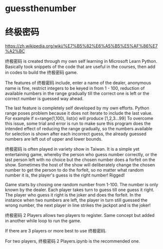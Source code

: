 # guessthenumber
# 终极密码
https://zh.wikipedia.org/wiki/%E7%B5%82%E6%A5%B5%E5%AF%86%E7%A2%BC

终极密码 is created through my own self learning in Microsoft Learn Python. Basically took snippets of the code that are useful in the courses, then add in codes to build the 终极密码
game.

The features of 终极密码 include, enter a name of the dealer, anonymous name is fine, restrict integers to be keyed in from 1 - 100, reduction of available numbers in the range 
gradually till the correct one is left or the correct number is guessed way ahead.

The last feature is completely self developed by my own efforts.
Python range poses problem because it does not iterate to include the last value. For example if x=range(1,100), list(x) will produce [1,2,3...99]
To overcome this issue, some trial and error is run to make sure this program does the intended effect of reducing the range gradually, so the numbers available for selection is
shown after each incorrect guess, the already guessed numbers are left out of upper and lower bounds.

终极密码 is often played in variety show in Taiwan. It is a simple yet entertaining game, whereby the person who guess number correctly, or the last person left with no choice but the chosen number does a forfeit on the show. 
Sometimes the host of the show will deliberately change the chosen number to get the person to do the forfeit, so no matter what random number it is, the player's guess is the 
right number! Rigged!

Game starts by chosing one random number from 1-100. The number is only known by the dealer.
Each player takes turn to guess till one guess it right. The player who guess it right is the joker and does the forfeit. 
In the instance when two numbers are left, the player in turn still guessed the wrong number, the next player in line strikes
the jackpot and is the joker!


 终极密码 2 Players allows two players to register. Same concept but added in another while loop to run the game.
 
 If there are 3 players or more best to use 终极密码. 
 
 For two players, 终极密码 2 Players.ipynb is the recommended one.
